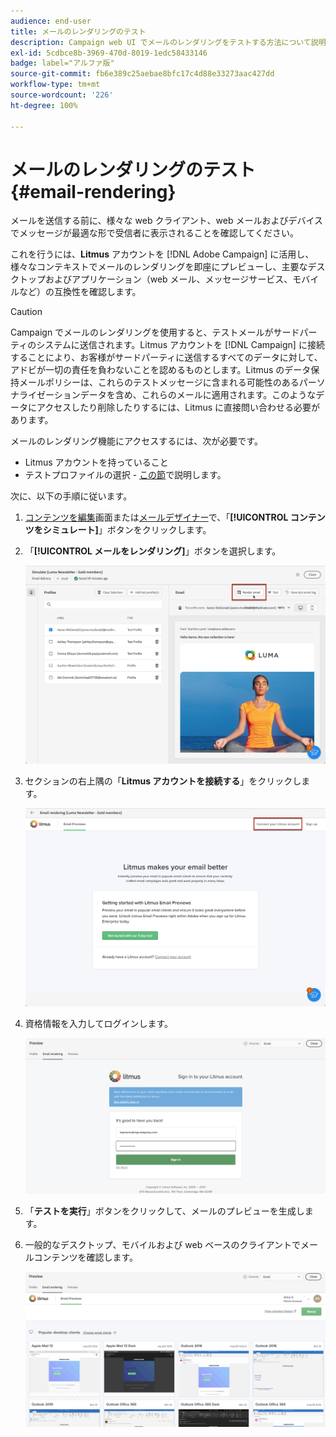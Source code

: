 ```yaml
---
audience: end-user
title: メールのレンダリングのテスト
description: Campaign web UI でメールのレンダリングをテストする方法について説明します
exl-id: 5cdbce8b-3969-470d-8019-1edc58433146
badge: label="アルファ版"
source-git-commit: fb6e389c25aebae8bfc17c4d88e33273aac427dd
workflow-type: tm+mt
source-wordcount: '226'
ht-degree: 100%

---
```



# メールのレンダリングのテスト {#email-rendering}

メールを送信する前に、様々な web クライアント、web メールおよびデバイスでメッセージが最適な形で受信者に表示されることを確認してください。

これを行うには、**Litmus** アカウントを [!DNL Adobe Campaign] に活用し、様々なコンテキストでメールのレンダリングを即座にプレビューし、主要なデスクトップおよびアプリケーション（web メール、メッセージサービス、モバイルなど）の互換性を確認します。

>[!CAUTION]
>
>Campaign でメールのレンダリングを使用すると、テストメールがサードパーティのシステムに送信されます。Litmus アカウントを [!DNL Campaign] に接続することにより、お客様がサードパーティに送信するすべてのデータに対して、アドビが一切の責任を負わないことを認めるものとします。Litmus のデータ保持メールポリシーは、これらのテストメッセージに含まれる可能性のあるパーソナライゼーションデータを含め、これらのメールに適用されます。このようなデータにアクセスしたり削除したりするには、Litmus に直接問い合わせる必要があります。

メールのレンダリング機能にアクセスするには、次が必要です。

* Litmus アカウントを持っていること
* テストプロファイルの選択 - [この節](preview-content.md)で説明します。

次に、以下の手順に従います。

1. [コンテンツを編集](../content/edit-content.md)画面または[メールデザイナー](../content/get-started-email-designer.md)で、「**[!UICONTROL コンテンツをシミュレート]**」ボタンをクリックします。

1. 「**[!UICONTROL メールをレンダリング]**」ボタンを選択します。

   ![](assets/simulate-rendering-button.png)

1. セクションの右上隅の「**Litmus アカウントを接続する**」をクリックします。

   ![](assets/simulate-rendering-litmus.png)

1. 資格情報を入力してログインします。

   ![](assets/simulate-rendering-credentials.png)

1. 「**テストを実行**」ボタンをクリックして、メールのプレビューを生成します。

1. 一般的なデスクトップ、モバイルおよび web ベースのクライアントでメールコンテンツを確認します。

   ![](assets/simulate-rendering-previews.png)

<!--
TO CHECK IF user is directed to Litmus or if the email rendering is shown directly in the Campaign UI.

CONTENT ABOVE COPIED FROM AJO

If not redirecting to Litmus:

To test the email rendering, follow these steps:

1. Access the email content creation screen, then click **[!UICONTROL Simulate content]**.

1. Click the **[!UICONTROL Render email]** button.

    The left pane provides various desktop, mobile and web-based email clients. Select the desired email client to display a preview of your email in the right pane. 

    ![](assets/render-context.png)

    >[!NOTE]
    >
    >The email clients list provides a sample of the major mail clients. Additional email clients are available from the filter button next to the top search bar.

 -->
